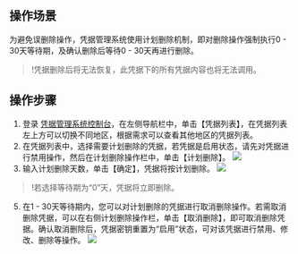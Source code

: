 ## 操作场景
为避免误删除操作，凭据管理系统使用计划删除机制，即对删除操作强制执行0 - 30天等待期，及确认删除后等待0 - 30天再进行删除。
>!凭据删除后将无法恢复，此凭据下的所有凭据内容也将无法调用。
## 操作步骤
1. 登录 [凭据管理系统控制台](https://console.cloud.tencent.com/ssm/index)，在左侧导航栏中，单击【凭据列表】，在凭据列表左上方可以切换不同地区，根据需求可以查看其他地区的凭据列表。
2. 在凭据列表中，选择需要计划删除的凭据，若凭据是启用状态，请先对凭据进行禁用操作，然后在计划删除操作栏中，单击【计划删除】。
![](https://main.qcloudimg.com/raw/6ebee10bd19f8a27a5a3fd5d348c0151.png)
3. 输入计划删除天数，单击【确定】，凭据将按计划删除。
![](https://main.qcloudimg.com/raw/efcbde9050f834c20fe8c2917c30d884.png)
>!若选择等待期为“0”天，凭据将立即删除。
>
5. 在1 - 30天等待期内，您可以对计划删除的凭据进行取消删除操作。若需取消删除凭据，可以在右侧计划删除操作栏，单击【取消删除】，即可取消删除凭据。确认取消删除后，凭据密钥重置为“启用”状态，可对该凭据进行禁用、修改、删除等操作。
![](https://main.qcloudimg.com/raw/fdad7a1b279a199c9ac048c1cfac0a58.png)
